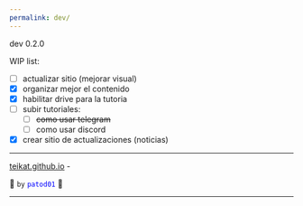 ```yaml
---
permalink: dev/
---
```


<link rel="icon" href="etc/icon1.png">

dev 0.2.0

WIP list:

- [ ] actualizar sitio (mejorar visual)
- [x] organizar mejor el contenido
- [x] habilitar drive para la tutoria
- [ ] subir tutoriales:
    - [ ] ~~como usar telegram~~
    - [ ] como usar discord
- [x] crear sitio de actualizaciones (noticias)

---

[teikat.github.io][teikat] -

:ghost: `by` <span style="color: blue;">`patod01`</span> :ghost:

[teikat]: https://teikat.github.io

---
